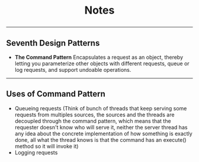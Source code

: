 # <p align="center"> Notes </p>
***
## Seventh Design Patterns
- **The Command Pattern** Encapsulates a request as an object, thereby letting you parameterize other objects with different requests, queue or log requests, and support undoable operations.

***
## Uses of Command Pattern
- Queueing requests (Think of bunch of threads that keep serving some requests from multiples sources, 
the sources and the threads are decoupled through the command pattern, which means that the requester doesn't know
who will serve it, neither the server thread has any idea about the concrete implementation of how something
is exactly done, all what the thread knows is that the command has an execute() method so it will invoke it)
- Logging requests 